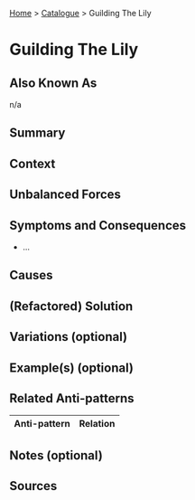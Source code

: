 [Home](../README.md) > [Catalogue](../Antipatterns_catalogue.md) > Guilding The Lily


# Guilding The Lily

## Also Known As

n/a

## Summary

## Context

## Unbalanced Forces

## Symptoms and Consequences

 - ...

## Causes

## (Refactored) Solution

## Variations (optional) 

## Example(s) (optional) 

## Related Anti-patterns

|Anti-pattern  | Relation |
|--|--|

## Notes (optional) 

## Sources
